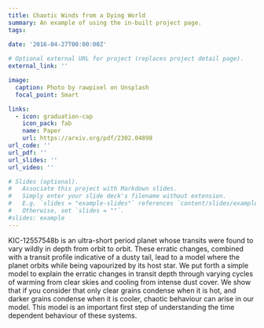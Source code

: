 ```yaml
---
title: Chaotic Winds from a Dying World
summary: An example of using the in-built project page.
tags:
  
date: '2016-04-27T00:00:00Z'

# Optional external URL for project (replaces project detail page).
external_link: ''

image:
  caption: Photo by rawpixel on Unsplash
  focal_point: Smart

links:
  - icon: graduation-cap
    icon_pack: fab
    name: Paper
    url: https://arxiv.org/pdf/2302.04898
url_code: ''
url_pdf: ''
url_slides: ''
url_video: ''

# Slides (optional).
#   Associate this project with Markdown slides.
#   Simply enter your slide deck's filename without extension.
#   E.g. `slides = "example-slides"` references `content/slides/example-slides.md`.
#   Otherwise, set `slides = ""`.
#slides: example
---
```

KIC-12557548b is an ultra-short period planet whose transits were found to vary wildly in depth from orbit to orbit. These erratic changes, combined with a transit profile indicative of a dusty tail, lead to a model where the planet orbits while being vapourized by its host star. We put forth a simple model to explain the erratic changes in transit depth through varying cycles of warming from clear skies and cooling from intense dust cover. We show that if you consider that only clear grains condense when it is hot, and darker grains condense when it is cooler, chaotic behaviour can arise in our model. This model is an important first step of understanding the time dependent behaviour of these systems. 
